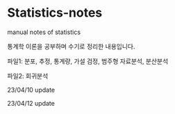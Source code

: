 # Statistics-notes
manual notes of statistics

통계학 이론을 공부하며 수기로 정리한 내용입니다.  

  
파일1: 분포, 추정, 통계량, 가설 검정, 범주형 자료분석, 분산분석 
  
파일2: 회귀분석

23/04/10 update
  
23/04/12 update
